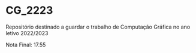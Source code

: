 # CG_2223

Repositório destinado a guardar o trabalho de Computação Gráfica no ano letivo 2022/2023

Nota Final: 17.55
